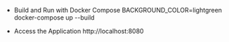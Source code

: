 - Build and Run with Docker Compose
BACKGROUND_COLOR=lightgreen docker-compose up --build

- Access the Application
http://localhost:8080
